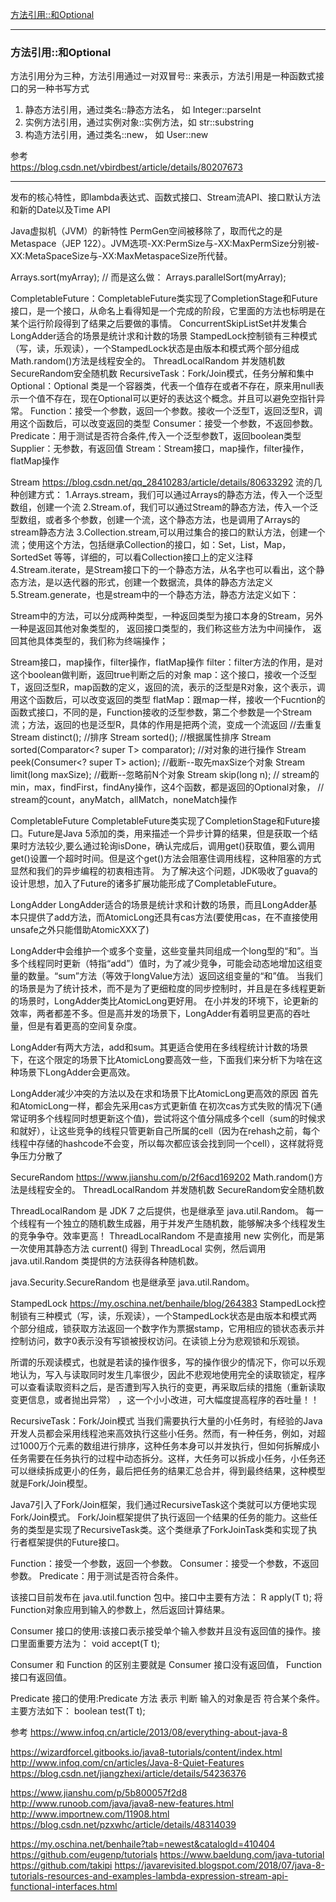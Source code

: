 [方法引用::和Optional](#方法引用::和Optional)









---------------------------------------------------------------------------------------------------------------------


### 方法引用::和Optional


方法引用分为三种，方法引用通过一对双冒号:: 来表示，方法引用是一种函数式接口的另一种书写方式
1. 静态方法引用，通过类名::静态方法名， 如 Integer::parseInt
2. 实例方法引用，通过实例对象::实例方法，如 str::substring
3. 构造方法引用，通过类名::new， 如 User::new



参考  
https://blog.csdn.net/vbirdbest/article/details/80207673  



---------------------------------------------------------------------------------------------------------------------








发布的核心特性，即lambda表达式、函数式接口、Stream流API、接口默认方法和新的Date以及Time API

Java虚拟机（JVM）的新特性
PermGen空间被移除了，取而代之的是Metaspace（JEP 122）。JVM选项-XX:PermSize与-XX:MaxPermSize分别被-XX:MetaSpaceSize与-XX:MaxMetaspaceSize所代替。




Arrays.sort(myArray);
// 而是这么做：
Arrays.parallelSort(myArray);


CompletableFuture：CompletableFuture类实现了CompletionStage和Future接口，是一个接口，从命名上看得知是一个完成的阶段，它里面的方法也标明是在某个运行阶段得到了结果之后要做的事情。
ConcurrentSkipListSet并发集合
LongAdder适合的场景是统计求和计数的场景
StampedLock控制锁有三种模式（写，读，乐观读），一个StampedLock状态是由版本和模式两个部分组成
Math.random()方法是线程安全的。
ThreadLocalRandom 并发随机数
SecureRandom安全随机数
RecursiveTask：Fork/Join模式，任务分解和集中
Optional：Optional<T> 类是一个容器类，代表一个值存在或者不存在，原来用null表示一个值不存在，现在Optional可以更好的表达这个概念。并且可以避免空指针异常。
Function：接受一个参数，返回一个参数。接收一个泛型T，返回泛型R，调用这个函数后，可以改变返回的类型
Consumer：接受一个参数，不返回参数。
Predicate：用于测试是否符合条件,传入一个泛型参数T，返回boolean类型
Supplier：无参数，有返回值
Stream：Stream接口，map操作，filter操作，flatMap操作




Stream
https://blog.csdn.net/qq_28410283/article/details/80633292
流的几种创建方式：
1.Arrays.stream，我们可以通过Arrays的静态方法，传入一个泛型数组，创建一个流
2.Stream.of，我们可以通过Stream的静态方法，传入一个泛型数组，或者多个参数，创建一个流，这个静态方法，也是调用了Arrays的stream静态方法
3.Collection.stream,可以用过集合的接口的默认方法，创建一个流；使用这个方法，包括继承Collection的接口，如：Set，List，Map，SortedSet 等等，详细的，可以看Collection接口上的定义注释
4.Stream.iterate，是Stream接口下的一个静态方法，从名字也可以看出，这个静态方法，是以迭代器的形式，创建一个数据流，具体的静态方法定义
5.Stream.generate，也是stream中的一个静态方法，静态方法定义如下：

Stream中的方法，可以分成两种类型，一种返回类型为接口本身的Stream<T>，另外一种是返回其他对象类型的，
返回接口类型的，我们称这些方法为中间操作，
返回其他具体类型的，我们称为终端操作；

Stream接口，map操作，filter操作，flatMap操作
filter：filter方法的作用，是对这个boolean做判断，返回true判断之后的对象
map：这个接口，接收一个泛型T，返回泛型R，map函数的定义，返回的流，表示的泛型是R对象，这个表示，调用这个函数后，可以改变返回的类型
flatMap：跟map一样，接收一个Fucntion的函数式接口，不同的是，Function接收的泛型参数，第二个参数是一个Stream流；方法，返回的也是泛型R，具体的作用是把两个流，变成一个流返回
//去重复
Stream<T> distinct();
//排序
Stream<T> sorted();
//根据属性排序
Stream<T> sorted(Comparator<? super T> comparator);
//对对象的进行操作
Stream<T> peek(Consumer<? super T> action);
//截断--取先maxSize个对象
Stream<T> limit(long maxSize);
//截断--忽略前N个对象
Stream<T> skip(long n);
  // stream的min，max，findFirst，findAny操作，这4个函数，都是返回的Optional对象，
    // stream的count，anyMatch，allMatch，noneMatch操作





CompletableFuture
CompletableFuture类实现了CompletionStage和Future接口。Future是Java 5添加的类，用来描述一个异步计算的结果，但是获取一个结果时方法较少,要么通过轮询isDone，确认完成后，调用get()获取值，要么调用get()设置一个超时时间。但是这个get()方法会阻塞住调用线程，这种阻塞的方式显然和我们的异步编程的初衷相违背。
为了解决这个问题，JDK吸收了guava的设计思想，加入了Future的诸多扩展功能形成了CompletableFuture。



LongAdder
LongAdder适合的场景是统计求和计数的场景，而且LongAdder基本只提供了add方法，而AtomicLong还具有cas方法(要使用cas，在不直接使用unsafe之外只能借助AtomicXXX了)

LongAdder中会维护一个或多个变量，这些变量共同组成一个long型的“和”。当多个线程同时更新（特指“add”）值时，为了减少竞争，可能会动态地增加这组变量的数量。“sum”方法（等效于longValue方法）返回这组变量的“和”值。
当我们的场景是为了统计技术，而不是为了更细粒度的同步控制时，并且是在多线程更新的场景时，LongAdder类比AtomicLong更好用。 在小并发的环境下，论更新的效率，两者都差不多。但是高并发的场景下，LongAdder有着明显更高的吞吐量，但是有着更高的空间复杂度。

LongAdder有两大方法，add和sum。其更适合使用在多线程统计计数的场景下，在这个限定的场景下比AtomicLong要高效一些，下面我们来分析下为啥在这种场景下LongAdder会更高效。

LongAdder减少冲突的方法以及在求和场景下比AtomicLong更高效的原因
首先和AtomicLong一样，都会先采用cas方式更新值
在初次cas方式失败的情况下(通常证明多个线程同时想更新这个值)，尝试将这个值分隔成多个cell（sum的时候求和就好），让这些竞争的线程只管更新自己所属的cell（因为在rehash之前，每个线程中存储的hashcode不会变，所以每次都应该会找到同一个cell），这样就将竞争压力分散了




SecureRandom
https://www.jianshu.com/p/2f6acd169202
Math.random()方法是线程安全的。
ThreadLocalRandom 并发随机数
SecureRandom安全随机数

ThreadLocalRandom 是 JDK 7 之后提供，也是继承至 java.util.Random。
每一个线程有一个独立的随机数生成器，用于并发产生随机数，能够解决多个线程发生的竞争争夺。效率更高！
ThreadLocalRandom 不是直接用 new 实例化，而是第一次使用其静态方法 current() 得到 ThreadLocal<ThreadLocalRandom> 实例，然后调用 java.util.Random 类提供的方法获得各种随机数。

java.Security.SecureRandom
也是继承至 java.util.Random。




StampedLock
https://my.oschina.net/benhaile/blog/264383
StampedLock控制锁有三种模式（写，读，乐观读），一个StampedLock状态是由版本和模式两个部分组成，锁获取方法返回一个数字作为票据stamp，它用相应的锁状态表示并控制访问，数字0表示没有写锁被授权访问。在读锁上分为悲观锁和乐观锁。

所谓的乐观读模式，也就是若读的操作很多，写的操作很少的情况下，你可以乐观地认为，写入与读取同时发生几率很少，因此不悲观地使用完全的读取锁定，程序可以查看读取资料之后，是否遭到写入执行的变更，再采取后续的措施（重新读取变更信息，或者抛出异常） ，这一个小小改进，可大幅度提高程序的吞吐量！！



RecursiveTask：Fork/Join模式
当我们需要执行大量的小任务时，有经验的Java开发人员都会采用线程池来高效执行这些小任务。然而，有一种任务，例如，对超过1000万个元素的数组进行排序，这种任务本身可以并发执行，但如何拆解成小任务需要在任务执行的过程中动态拆分。这样，大任务可以拆成小任务，小任务还可以继续拆成更小的任务，最后把任务的结果汇总合并，得到最终结果，这种模型就是Fork/Join模型。

Java7引入了Fork/Join框架，我们通过RecursiveTask这个类就可以方便地实现Fork/Join模式。
Fork/Join框架提供了执行返回一个结果的任务的能力。这些任务的类型是实现了RecursiveTask类。这个类继承了ForkJoinTask类和实现了执行者框架提供的Future接口。




Function：接受一个参数，返回一个参数。
Consumer：接受一个参数，不返回参数。
Predicate：用于测试是否符合条件。

该接口目前发布在 java.util.function 包中。接口中主要有方法：
R apply(T t);
将Function对象应用到输入的参数上，然后返回计算结果。

Consumer 接口的使用:该接口表示接受单个输入参数并且没有返回值的操作。接口里面重要方法为：
void accept(T t);

Consumer 和 Function 的区别主要就是 Consumer 接口没有返回值， Function 接口有返回值。

Predicate 接口的使用:Predicate 方法 表示 判断 输入的对象是否 符合某个条件。主要方法如下：
boolean test(T t);




参考
https://www.infoq.cn/article/2013/08/everything-about-java-8

https://wizardforcel.gitbooks.io/java8-tutorials/content/index.html
http://www.infoq.com/cn/articles/Java-8-Quiet-Features
https://blog.csdn.net/jiangzhexi/article/details/54236376

https://www.jianshu.com/p/5b800057f2d8
http://www.runoob.com/java/java8-new-features.html
http://www.importnew.com/11908.html
https://blog.csdn.net/pzxwhc/article/details/48314039


https://my.oschina.net/benhaile?tab=newest&catalogId=410404
https://github.com/eugenp/tutorials
https://www.baeldung.com/java-tutorial
https://github.com/takipi
https://javarevisited.blogspot.com/2018/07/java-8-tutorials-resources-and-examples-lambda-expression-stream-api-functional-interfaces.html






